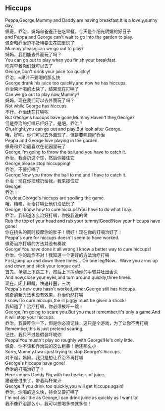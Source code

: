 ## Hiccups

Peppa,George,Mummy and Daddy are having breakfast.It is a lovely,sunny day,\
佩奇，乔治，妈妈和爸爸正在吃早餐。今天是个阳光明媚的好日子\
and Peppa and George can't wait to go into the garden to play.\
佩奇和乔治迫不及待要去花园里玩了\
Mummy,please,can we go out to play?\
妈妈，我们能去外面玩了吗？\
You can go out to play when you finish your breakfast.\
吃完早餐你们就可以去了\
George,Don't drink your juice too quickly!\
乔治，≈果汁不要喝的那么快\
George drank his juice too quickly,and now he has hiccups.\
乔治果汁喝的太快了，结果现在打嗝了\
Can we go out to play now,Mummy?\
妈妈，现在我们可以去外面玩了吗？\
Not while George has hiccups.\
不行，乔治还在打嗝呢\
But George's hiccups have gone,Mummy.Haven't they,George?\
但是乔治的打嗝已经好了，是吧，乔治？\
Oh,alright,you can go out and play.But look after George.\
哦，好吧，你们可以去外面玩了，但是要照顾好乔治\
Peppa and George love playing in the garden.\
佩奇和乔治最喜欢在花园里玩了\
George,I'm going to throw the ball,and you have to catch it.\
乔治，我会扔这个球，然后你接住它\
George,please stop hiccupping!\
乔治，不要打嗝了\
George!Now you throw the ball to me,and I have to catch it.\
乔治！现在你把球扔给我，我来接住它\
George!\
乔治！\
Oh,dear,George's hiccups are spoiling the game.\
哦，糟糕，乔治打嗝让他们没法玩了\
George,I know how to cure hiccups!You have to do what I say.\
乔治，我知道怎么治好打嗝，你按我说的做\
Rub the top of your head and rub your tummy!Good!Now your hiccups have gone!\
你在挠头的同时按摩你的肚子！很好！现在你的打嗝治好了！\
Peppa's cure for hiccups doesn't seem to have worked.\
佩奇治疗打嗝的方法并没有奏效\
George!You have done it all wrong!I know a better way to cure hiccups!\
乔治，你的动作不对！我知道一个更好的方法治疗打嗝\
First,jump up and down three times... On one leg!Now... Wave you arms up and down and stick your tongue out!\
首先，单腿上下跳三下，然后上下挥动你的手臂并吐出舌头\
And now,close your eyes,and turn around quickly,three times.\
现在，闭上眼睛，快速转圈，三次\
Peppa's new cure hasn't worked,either.George still has hiccups.\
佩奇的新方法也没有效果，乔治仍然打嗝\
I know!To cure hiccups,the ill piggy must be given a shock!\
我知道了！治疗打嗝，你必须被吓一跳！\
George,I'm going to scare you.But you must remember,it's only a game.And it will stop your hiccups.\
乔治，我要吓你一下，但是你必须记住，这只是个游戏，为了让你不再打嗝\
Remember,this is just pretend scaring.\
记住，我只不过是假装吓唬你\
Peppa!You mustn't play so roughly with George!He's only little.\
佩奇，你不该和乔治玩的这么粗暴！他还那么小\
Sorry,Mummy.I was just trying to stop George's hiccups.\
对不起，妈妈。我只是想让乔治不再打嗝\
George's hiccups have gone!\
乔治的打嗝治好了！\
Here comes Daddy Pig,with too beakers of juice.\
猪爸爸过来了，带着两杯果汁\
George.If you drink too quickly,you will get hiccups again!\
乔治，你喝的这么快，待会又要打嗝了\
I'm not as little as George,I can drink juice as quickly as I want to!\
我不像乔治那么小，我可以想喝多快就多快！
